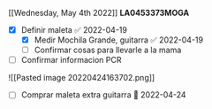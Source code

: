 [[Wednesday, May 4th 2022]]
**LA0453373MOGA**
- [x] Definir maleta ✅ 2022-04-19
	- [x] Medir Mochila Grande, guitarra ✅ 2022-04-19
	- [ ] Confirmar cosas para llevarle a la mama
- [ ]   Confirmar informacion PCR

 ![[Pasted image 20220424163702.png]]
- [ ] Comprar maleta extra guitarra 📅 2022-04-24
 